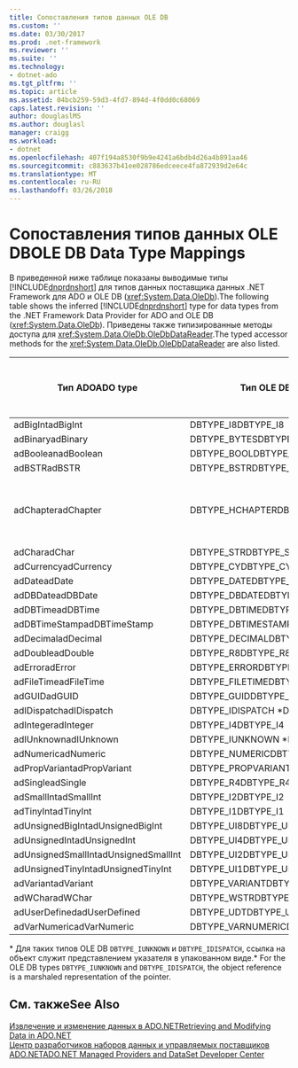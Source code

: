 ```yaml
---
title: Сопоставления типов данных OLE DB
ms.custom: ''
ms.date: 03/30/2017
ms.prod: .net-framework
ms.reviewer: ''
ms.suite: ''
ms.technology:
- dotnet-ado
ms.tgt_pltfrm: ''
ms.topic: article
ms.assetid: 04bcb259-59d3-4fd7-894d-4f0dd0c68069
caps.latest.revision: ''
author: douglaslMS
ms.author: douglasl
manager: craigg
ms.workload:
- dotnet
ms.openlocfilehash: 407f194a8530f9b9e4241a6bdb4d26a4b891aa46
ms.sourcegitcommit: c883637b41ee028786edceece4fa872939d2e64c
ms.translationtype: MT
ms.contentlocale: ru-RU
ms.lasthandoff: 03/26/2018
---
```

# <a name="ole-db-data-type-mappings"></a><span data-ttu-id="c2449-102">Сопоставления типов данных OLE DB</span><span class="sxs-lookup"><span data-stu-id="c2449-102">OLE DB Data Type Mappings</span></span>
<span data-ttu-id="c2449-103">В приведенной ниже таблице показаны выводимые типы [!INCLUDE[dnprdnshort](../../../../includes/dnprdnshort-md.md)] для типов данных поставщика данных .NET Framework для ADO и OLE DB (<xref:System.Data.OleDb>).</span><span class="sxs-lookup"><span data-stu-id="c2449-103">The following table shows the inferred [!INCLUDE[dnprdnshort](../../../../includes/dnprdnshort-md.md)] type for data types from the .NET Framework Data Provider for ADO and OLE DB (<xref:System.Data.OleDb>).</span></span> <span data-ttu-id="c2449-104">Приведены также типизированные методы доступа для <xref:System.Data.OleDb.OleDbDataReader>.</span><span class="sxs-lookup"><span data-stu-id="c2449-104">The typed accessor methods for the <xref:System.Data.OleDb.OleDbDataReader> are also listed.</span></span>  
  
|<span data-ttu-id="c2449-105">Тип ADO</span><span class="sxs-lookup"><span data-stu-id="c2449-105">ADO type</span></span>|<span data-ttu-id="c2449-106">Тип OLE DB</span><span class="sxs-lookup"><span data-stu-id="c2449-106">OLE DB type</span></span>|<span data-ttu-id="c2449-107">Тип [!INCLUDE[dnprdnshort](../../../../includes/dnprdnshort-md.md)]</span><span class="sxs-lookup"><span data-stu-id="c2449-107">[!INCLUDE[dnprdnshort](../../../../includes/dnprdnshort-md.md)] type</span></span>|<span data-ttu-id="c2449-108">Типизированный метод доступа [!INCLUDE[dnprdnshort](../../../../includes/dnprdnshort-md.md)]</span><span class="sxs-lookup"><span data-stu-id="c2449-108">[!INCLUDE[dnprdnshort](../../../../includes/dnprdnshort-md.md)] typed accessor</span></span>|  
|--------------|-----------------|----------------------------------------------------------------------|--------------------------------------------------------------------------------|  
|<span data-ttu-id="c2449-109">adBigInt</span><span class="sxs-lookup"><span data-stu-id="c2449-109">adBigInt</span></span>|<span data-ttu-id="c2449-110">DBTYPE_I8</span><span class="sxs-lookup"><span data-stu-id="c2449-110">DBTYPE_I8</span></span>|<span data-ttu-id="c2449-111">Int64</span><span class="sxs-lookup"><span data-stu-id="c2449-111">Int64</span></span>|<span data-ttu-id="c2449-112">GetInt64()</span><span class="sxs-lookup"><span data-stu-id="c2449-112">GetInt64()</span></span>|  
|<span data-ttu-id="c2449-113">adBinary</span><span class="sxs-lookup"><span data-stu-id="c2449-113">adBinary</span></span>|<span data-ttu-id="c2449-114">DBTYPE_BYTES</span><span class="sxs-lookup"><span data-stu-id="c2449-114">DBTYPE_BYTES</span></span>|<span data-ttu-id="c2449-115">Byte[]</span><span class="sxs-lookup"><span data-stu-id="c2449-115">Byte[]</span></span>|<span data-ttu-id="c2449-116">GetBytes()</span><span class="sxs-lookup"><span data-stu-id="c2449-116">GetBytes()</span></span>|  
|<span data-ttu-id="c2449-117">adBoolean</span><span class="sxs-lookup"><span data-stu-id="c2449-117">adBoolean</span></span>|<span data-ttu-id="c2449-118">DBTYPE_BOOL</span><span class="sxs-lookup"><span data-stu-id="c2449-118">DBTYPE_BOOL</span></span>|<span data-ttu-id="c2449-119">Boolean</span><span class="sxs-lookup"><span data-stu-id="c2449-119">Boolean</span></span>|<span data-ttu-id="c2449-120">GetBoolean()</span><span class="sxs-lookup"><span data-stu-id="c2449-120">GetBoolean()</span></span>|  
|<span data-ttu-id="c2449-121">adBSTR</span><span class="sxs-lookup"><span data-stu-id="c2449-121">adBSTR</span></span>|<span data-ttu-id="c2449-122">DBTYPE_BSTR</span><span class="sxs-lookup"><span data-stu-id="c2449-122">DBTYPE_BSTR</span></span>|<span data-ttu-id="c2449-123">Строковое</span><span class="sxs-lookup"><span data-stu-id="c2449-123">String</span></span>|<span data-ttu-id="c2449-124">GetString()</span><span class="sxs-lookup"><span data-stu-id="c2449-124">GetString()</span></span>|  
|<span data-ttu-id="c2449-125">adChapter</span><span class="sxs-lookup"><span data-stu-id="c2449-125">adChapter</span></span>|<span data-ttu-id="c2449-126">DBTYPE_HCHAPTER</span><span class="sxs-lookup"><span data-stu-id="c2449-126">DBTYPE_HCHAPTER</span></span>|<span data-ttu-id="c2449-127">Поддерживается с помощью `DataReader`.</span><span class="sxs-lookup"><span data-stu-id="c2449-127">Supported through the `DataReader`.</span></span> <span data-ttu-id="c2449-128">В разделе [получение данных с помощью объекта DataReader](../../../../docs/framework/data/adonet/retrieving-data-using-a-datareader.md).</span><span class="sxs-lookup"><span data-stu-id="c2449-128">See [Retrieving Data Using a DataReader](../../../../docs/framework/data/adonet/retrieving-data-using-a-datareader.md).</span></span>|<span data-ttu-id="c2449-129">GetValue()</span><span class="sxs-lookup"><span data-stu-id="c2449-129">GetValue()</span></span>|  
|<span data-ttu-id="c2449-130">adChar</span><span class="sxs-lookup"><span data-stu-id="c2449-130">adChar</span></span>|<span data-ttu-id="c2449-131">DBTYPE_STR</span><span class="sxs-lookup"><span data-stu-id="c2449-131">DBTYPE_STR</span></span>|<span data-ttu-id="c2449-132">Строковое</span><span class="sxs-lookup"><span data-stu-id="c2449-132">String</span></span>|<span data-ttu-id="c2449-133">GetString()</span><span class="sxs-lookup"><span data-stu-id="c2449-133">GetString()</span></span>|  
|<span data-ttu-id="c2449-134">adCurrency</span><span class="sxs-lookup"><span data-stu-id="c2449-134">adCurrency</span></span>|<span data-ttu-id="c2449-135">DBTYPE_CY</span><span class="sxs-lookup"><span data-stu-id="c2449-135">DBTYPE_CY</span></span>|<span data-ttu-id="c2449-136">Десятичное число</span><span class="sxs-lookup"><span data-stu-id="c2449-136">Decimal</span></span>|<span data-ttu-id="c2449-137">GetDecimal()</span><span class="sxs-lookup"><span data-stu-id="c2449-137">GetDecimal()</span></span>|  
|<span data-ttu-id="c2449-138">adDate</span><span class="sxs-lookup"><span data-stu-id="c2449-138">adDate</span></span>|<span data-ttu-id="c2449-139">DBTYPE_DATE</span><span class="sxs-lookup"><span data-stu-id="c2449-139">DBTYPE_DATE</span></span>|<span data-ttu-id="c2449-140">DateTime</span><span class="sxs-lookup"><span data-stu-id="c2449-140">DateTime</span></span>|<span data-ttu-id="c2449-141">GetDateTime()</span><span class="sxs-lookup"><span data-stu-id="c2449-141">GetDateTime()</span></span>|  
|<span data-ttu-id="c2449-142">adDBDate</span><span class="sxs-lookup"><span data-stu-id="c2449-142">adDBDate</span></span>|<span data-ttu-id="c2449-143">DBTYPE_DBDATE</span><span class="sxs-lookup"><span data-stu-id="c2449-143">DBTYPE_DBDATE</span></span>|<span data-ttu-id="c2449-144">DateTime</span><span class="sxs-lookup"><span data-stu-id="c2449-144">DateTime</span></span>|<span data-ttu-id="c2449-145">GetDateTime()</span><span class="sxs-lookup"><span data-stu-id="c2449-145">GetDateTime()</span></span>|  
|<span data-ttu-id="c2449-146">adDBTime</span><span class="sxs-lookup"><span data-stu-id="c2449-146">adDBTime</span></span>|<span data-ttu-id="c2449-147">DBTYPE_DBTIME</span><span class="sxs-lookup"><span data-stu-id="c2449-147">DBTYPE_DBTIME</span></span>|<span data-ttu-id="c2449-148">DateTime</span><span class="sxs-lookup"><span data-stu-id="c2449-148">DateTime</span></span>|<span data-ttu-id="c2449-149">GetDateTime()</span><span class="sxs-lookup"><span data-stu-id="c2449-149">GetDateTime()</span></span>|  
|<span data-ttu-id="c2449-150">adDBTimeStamp</span><span class="sxs-lookup"><span data-stu-id="c2449-150">adDBTimeStamp</span></span>|<span data-ttu-id="c2449-151">DBTYPE_DBTIMESTAMP</span><span class="sxs-lookup"><span data-stu-id="c2449-151">DBTYPE_DBTIMESTAMP</span></span>|<span data-ttu-id="c2449-152">DateTime</span><span class="sxs-lookup"><span data-stu-id="c2449-152">DateTime</span></span>|<span data-ttu-id="c2449-153">GetDateTime()</span><span class="sxs-lookup"><span data-stu-id="c2449-153">GetDateTime()</span></span>|  
|<span data-ttu-id="c2449-154">adDecimal</span><span class="sxs-lookup"><span data-stu-id="c2449-154">adDecimal</span></span>|<span data-ttu-id="c2449-155">DBTYPE_DECIMAL</span><span class="sxs-lookup"><span data-stu-id="c2449-155">DBTYPE_DECIMAL</span></span>|<span data-ttu-id="c2449-156">Десятичное число</span><span class="sxs-lookup"><span data-stu-id="c2449-156">Decimal</span></span>|<span data-ttu-id="c2449-157">GetDecimal()</span><span class="sxs-lookup"><span data-stu-id="c2449-157">GetDecimal()</span></span>|  
|<span data-ttu-id="c2449-158">adDouble</span><span class="sxs-lookup"><span data-stu-id="c2449-158">adDouble</span></span>|<span data-ttu-id="c2449-159">DBTYPE_R8</span><span class="sxs-lookup"><span data-stu-id="c2449-159">DBTYPE_R8</span></span>|<span data-ttu-id="c2449-160">Double</span><span class="sxs-lookup"><span data-stu-id="c2449-160">Double</span></span>|<span data-ttu-id="c2449-161">GetDouble()</span><span class="sxs-lookup"><span data-stu-id="c2449-161">GetDouble()</span></span>|  
|<span data-ttu-id="c2449-162">adError</span><span class="sxs-lookup"><span data-stu-id="c2449-162">adError</span></span>|<span data-ttu-id="c2449-163">DBTYPE_ERROR</span><span class="sxs-lookup"><span data-stu-id="c2449-163">DBTYPE_ERROR</span></span>|<span data-ttu-id="c2449-164">ExternalException</span><span class="sxs-lookup"><span data-stu-id="c2449-164">ExternalException</span></span>|<span data-ttu-id="c2449-165">GetValue()</span><span class="sxs-lookup"><span data-stu-id="c2449-165">GetValue()</span></span>|  
|<span data-ttu-id="c2449-166">adFileTime</span><span class="sxs-lookup"><span data-stu-id="c2449-166">adFileTime</span></span>|<span data-ttu-id="c2449-167">DBTYPE_FILETIME</span><span class="sxs-lookup"><span data-stu-id="c2449-167">DBTYPE_FILETIME</span></span>|<span data-ttu-id="c2449-168">DateTime</span><span class="sxs-lookup"><span data-stu-id="c2449-168">DateTime</span></span>|<span data-ttu-id="c2449-169">GetDateTime()</span><span class="sxs-lookup"><span data-stu-id="c2449-169">GetDateTime()</span></span>|  
|<span data-ttu-id="c2449-170">adGUID</span><span class="sxs-lookup"><span data-stu-id="c2449-170">adGUID</span></span>|<span data-ttu-id="c2449-171">DBTYPE_GUID</span><span class="sxs-lookup"><span data-stu-id="c2449-171">DBTYPE_GUID</span></span>|<span data-ttu-id="c2449-172">Guid</span><span class="sxs-lookup"><span data-stu-id="c2449-172">Guid</span></span>|<span data-ttu-id="c2449-173">GetGuid()</span><span class="sxs-lookup"><span data-stu-id="c2449-173">GetGuid()</span></span>|  
|<span data-ttu-id="c2449-174">adIDispatch</span><span class="sxs-lookup"><span data-stu-id="c2449-174">adIDispatch</span></span>|<span data-ttu-id="c2449-175">DBTYPE_IDISPATCH \*</span><span class="sxs-lookup"><span data-stu-id="c2449-175">DBTYPE_IDISPATCH \*</span></span>|<span data-ttu-id="c2449-176">Объект</span><span class="sxs-lookup"><span data-stu-id="c2449-176">Object</span></span>|<span data-ttu-id="c2449-177">GetValue()</span><span class="sxs-lookup"><span data-stu-id="c2449-177">GetValue()</span></span>|  
|<span data-ttu-id="c2449-178">adInteger</span><span class="sxs-lookup"><span data-stu-id="c2449-178">adInteger</span></span>|<span data-ttu-id="c2449-179">DBTYPE_I4</span><span class="sxs-lookup"><span data-stu-id="c2449-179">DBTYPE_I4</span></span>|<span data-ttu-id="c2449-180">Int32</span><span class="sxs-lookup"><span data-stu-id="c2449-180">Int32</span></span>|<span data-ttu-id="c2449-181">GetInt32()</span><span class="sxs-lookup"><span data-stu-id="c2449-181">GetInt32()</span></span>|  
|<span data-ttu-id="c2449-182">adIUnknown</span><span class="sxs-lookup"><span data-stu-id="c2449-182">adIUnknown</span></span>|<span data-ttu-id="c2449-183">DBTYPE_IUNKNOWN \*</span><span class="sxs-lookup"><span data-stu-id="c2449-183">DBTYPE_IUNKNOWN \*</span></span>|<span data-ttu-id="c2449-184">Объект</span><span class="sxs-lookup"><span data-stu-id="c2449-184">Object</span></span>|<span data-ttu-id="c2449-185">GetValue()</span><span class="sxs-lookup"><span data-stu-id="c2449-185">GetValue()</span></span>|  
|<span data-ttu-id="c2449-186">adNumeric</span><span class="sxs-lookup"><span data-stu-id="c2449-186">adNumeric</span></span>|<span data-ttu-id="c2449-187">DBTYPE_NUMERIC</span><span class="sxs-lookup"><span data-stu-id="c2449-187">DBTYPE_NUMERIC</span></span>|<span data-ttu-id="c2449-188">Десятичное число</span><span class="sxs-lookup"><span data-stu-id="c2449-188">Decimal</span></span>|<span data-ttu-id="c2449-189">GetDecimal()</span><span class="sxs-lookup"><span data-stu-id="c2449-189">GetDecimal()</span></span>|  
|<span data-ttu-id="c2449-190">adPropVariant</span><span class="sxs-lookup"><span data-stu-id="c2449-190">adPropVariant</span></span>|<span data-ttu-id="c2449-191">DBTYPE_PROPVARIANT</span><span class="sxs-lookup"><span data-stu-id="c2449-191">DBTYPE_PROPVARIANT</span></span>|<span data-ttu-id="c2449-192">Объект</span><span class="sxs-lookup"><span data-stu-id="c2449-192">Object</span></span>|<span data-ttu-id="c2449-193">GetValue()</span><span class="sxs-lookup"><span data-stu-id="c2449-193">GetValue()</span></span>|  
|<span data-ttu-id="c2449-194">adSingle</span><span class="sxs-lookup"><span data-stu-id="c2449-194">adSingle</span></span>|<span data-ttu-id="c2449-195">DBTYPE_R4</span><span class="sxs-lookup"><span data-stu-id="c2449-195">DBTYPE_R4</span></span>|<span data-ttu-id="c2449-196">Single</span><span class="sxs-lookup"><span data-stu-id="c2449-196">Single</span></span>|<span data-ttu-id="c2449-197">GetFloat()</span><span class="sxs-lookup"><span data-stu-id="c2449-197">GetFloat()</span></span>|  
|<span data-ttu-id="c2449-198">adSmallInt</span><span class="sxs-lookup"><span data-stu-id="c2449-198">adSmallInt</span></span>|<span data-ttu-id="c2449-199">DBTYPE_I2</span><span class="sxs-lookup"><span data-stu-id="c2449-199">DBTYPE_I2</span></span>|<span data-ttu-id="c2449-200">Int16</span><span class="sxs-lookup"><span data-stu-id="c2449-200">Int16</span></span>|<span data-ttu-id="c2449-201">GetInt16()</span><span class="sxs-lookup"><span data-stu-id="c2449-201">GetInt16()</span></span>|  
|<span data-ttu-id="c2449-202">adTinyInt</span><span class="sxs-lookup"><span data-stu-id="c2449-202">adTinyInt</span></span>|<span data-ttu-id="c2449-203">DBTYPE_I1</span><span class="sxs-lookup"><span data-stu-id="c2449-203">DBTYPE_I1</span></span>|<span data-ttu-id="c2449-204">Byte</span><span class="sxs-lookup"><span data-stu-id="c2449-204">Byte</span></span>|<span data-ttu-id="c2449-205">GetByte()</span><span class="sxs-lookup"><span data-stu-id="c2449-205">GetByte()</span></span>|  
|<span data-ttu-id="c2449-206">adUnsignedBigInt</span><span class="sxs-lookup"><span data-stu-id="c2449-206">adUnsignedBigInt</span></span>|<span data-ttu-id="c2449-207">DBTYPE_UI8</span><span class="sxs-lookup"><span data-stu-id="c2449-207">DBTYPE_UI8</span></span>|<span data-ttu-id="c2449-208">UInt64</span><span class="sxs-lookup"><span data-stu-id="c2449-208">UInt64</span></span>|<span data-ttu-id="c2449-209">GetValue()</span><span class="sxs-lookup"><span data-stu-id="c2449-209">GetValue()</span></span>|  
|<span data-ttu-id="c2449-210">adUnsignedInt</span><span class="sxs-lookup"><span data-stu-id="c2449-210">adUnsignedInt</span></span>|<span data-ttu-id="c2449-211">DBTYPE_UI4</span><span class="sxs-lookup"><span data-stu-id="c2449-211">DBTYPE_UI4</span></span>|<span data-ttu-id="c2449-212">UInt32</span><span class="sxs-lookup"><span data-stu-id="c2449-212">UInt32</span></span>|<span data-ttu-id="c2449-213">GetValue()</span><span class="sxs-lookup"><span data-stu-id="c2449-213">GetValue()</span></span>|  
|<span data-ttu-id="c2449-214">adUnsignedSmallInt</span><span class="sxs-lookup"><span data-stu-id="c2449-214">adUnsignedSmallInt</span></span>|<span data-ttu-id="c2449-215">DBTYPE_UI2</span><span class="sxs-lookup"><span data-stu-id="c2449-215">DBTYPE_UI2</span></span>|<span data-ttu-id="c2449-216">UInt16</span><span class="sxs-lookup"><span data-stu-id="c2449-216">UInt16</span></span>|<span data-ttu-id="c2449-217">GetValue()</span><span class="sxs-lookup"><span data-stu-id="c2449-217">GetValue()</span></span>|  
|<span data-ttu-id="c2449-218">adUnsignedTinyInt</span><span class="sxs-lookup"><span data-stu-id="c2449-218">adUnsignedTinyInt</span></span>|<span data-ttu-id="c2449-219">DBTYPE_UI1</span><span class="sxs-lookup"><span data-stu-id="c2449-219">DBTYPE_UI1</span></span>|<span data-ttu-id="c2449-220">Byte</span><span class="sxs-lookup"><span data-stu-id="c2449-220">Byte</span></span>|<span data-ttu-id="c2449-221">GetByte()</span><span class="sxs-lookup"><span data-stu-id="c2449-221">GetByte()</span></span>|  
|<span data-ttu-id="c2449-222">adVariant</span><span class="sxs-lookup"><span data-stu-id="c2449-222">adVariant</span></span>|<span data-ttu-id="c2449-223">DBTYPE_VARIANT</span><span class="sxs-lookup"><span data-stu-id="c2449-223">DBTYPE_VARIANT</span></span>|<span data-ttu-id="c2449-224">Объект</span><span class="sxs-lookup"><span data-stu-id="c2449-224">Object</span></span>|<span data-ttu-id="c2449-225">GetValue()</span><span class="sxs-lookup"><span data-stu-id="c2449-225">GetValue()</span></span>|  
|<span data-ttu-id="c2449-226">adWChar</span><span class="sxs-lookup"><span data-stu-id="c2449-226">adWChar</span></span>|<span data-ttu-id="c2449-227">DBTYPE_WSTR</span><span class="sxs-lookup"><span data-stu-id="c2449-227">DBTYPE_WSTR</span></span>|<span data-ttu-id="c2449-228">Строковое</span><span class="sxs-lookup"><span data-stu-id="c2449-228">String</span></span>|<span data-ttu-id="c2449-229">GetString()</span><span class="sxs-lookup"><span data-stu-id="c2449-229">GetString()</span></span>|  
|<span data-ttu-id="c2449-230">adUserDefined</span><span class="sxs-lookup"><span data-stu-id="c2449-230">adUserDefined</span></span>|<span data-ttu-id="c2449-231">DBTYPE_UDT</span><span class="sxs-lookup"><span data-stu-id="c2449-231">DBTYPE_UDT</span></span>|<span data-ttu-id="c2449-232">не поддерживается</span><span class="sxs-lookup"><span data-stu-id="c2449-232">not supported</span></span>||  
|<span data-ttu-id="c2449-233">adVarNumeric</span><span class="sxs-lookup"><span data-stu-id="c2449-233">adVarNumeric</span></span>|<span data-ttu-id="c2449-234">DBTYPE_VARNUMERIC</span><span class="sxs-lookup"><span data-stu-id="c2449-234">DBTYPE_VARNUMERIC</span></span>|<span data-ttu-id="c2449-235">не поддерживается</span><span class="sxs-lookup"><span data-stu-id="c2449-235">not supported</span></span>||  
  
 <span data-ttu-id="c2449-236">\* Для таких типов OLE DB `DBTYPE_IUNKNOWN` и `DBTYPE_IDISPATCH`, ссылка на объект служит представлением указателя в упакованном виде.</span><span class="sxs-lookup"><span data-stu-id="c2449-236">\* For the OLE DB types `DBTYPE_IUNKNOWN` and `DBTYPE_IDISPATCH`, the object reference is a marshaled representation of the pointer.</span></span>  
  
## <a name="see-also"></a><span data-ttu-id="c2449-237">См. также</span><span class="sxs-lookup"><span data-stu-id="c2449-237">See Also</span></span>  
 [<span data-ttu-id="c2449-238">Извлечение и изменение данных в ADO.NET</span><span class="sxs-lookup"><span data-stu-id="c2449-238">Retrieving and Modifying Data in ADO.NET</span></span>](../../../../docs/framework/data/adonet/retrieving-and-modifying-data.md)  
 [<span data-ttu-id="c2449-239">Центр разработчиков наборов данных и управляемых поставщиков ADO.NET</span><span class="sxs-lookup"><span data-stu-id="c2449-239">ADO.NET Managed Providers and DataSet Developer Center</span></span>](http://go.microsoft.com/fwlink/?LinkId=217917)
